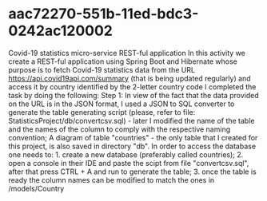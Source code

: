 # aac72270-551b-11ed-bdc3-0242ac120002
Covid-19 statistics micro-service REST-ful application
In this activity we create a REST-ful application using Spring Boot and Hibernate whose purpose is to fetch Covid-19 statistics data from the URL  https://api.covid19api.com/summary (that is being updated regularly) and access it by country identified by the 2-letter country code
I completed the task by doing the following:
Step 1: In view of the fact that the data provided on the URL is in the JSON format, I used a JSON to SQL converter to generate the table generating script (please, refer to file: StatisticsProject/db/convertcsv.sql) - later I modified the name of the table and the names of the column to comply with the respective naming convention; A diagram of table "countries" - the only table that I created for this project, is also saved in directory "db". In order to access the database one needs to: 1. create a new database (preferably called countries); 2. open a console in their IDE and paste the scipt from file "convertcsv.sql", after that press CTRL + A and run to generate the table; 3. once the table is ready the column names can be modified to match the ones in /models/Country
